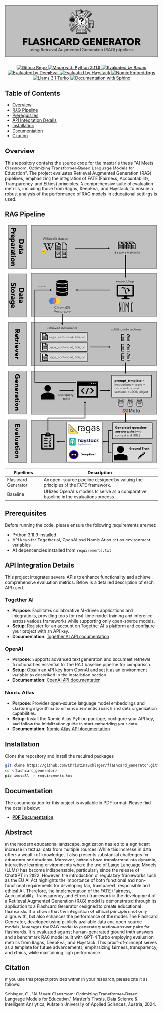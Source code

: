<h1 align="center">
  <img src="img/header_logo.png?{{current_time}}">
</h1>

<p align="center">
    </a>
    <a href="https://github.com/ChristinaSchlager/flashcard_generator">
    <img alt="Github Repo" src="https://badges.frapsoft.com/os/v1/open-source.svg?v=103">
    </a>
    <a href="https://www.python.org/">
    <img alt="Made with Python 3.11.9" src="https://img.shields.io/badge/Made%20with-Python%203.11.9-1f425f.svg?color=265175">
    </a>
    <a href="https://github.com/explodinggradients/ragas/">
    <img alt="Evaluated by Ragas" src="https://img.shields.io/badge/Evaluated%20by%20-Ragas-cccccc.svg?color=fecb4c">
    </a>
    <a href="https://github.com/confident-ai/deepeval">
    <img alt="Evaluated by DeepEval" src="https://img.shields.io/badge/Evaluated%20by%20-DeepEval-cccccc.svg?color=7C3AED">
    </a>
    <a href="https://github.com/deepset-ai/haystack">
    <img alt="Evaluated by Haystack" src="https://img.shields.io/badge/Evaluated%20by%20-Haystack-cccccc.svg?color=1BB6A6">
    </a>
    <a href="https://github.com/nomic-ai/nomic">
    <img alt="Nomic Embeddings" src="https://img.shields.io/badge/Nomic%20Embeddings%20-Utilized-cccccc.svg">
    </a>
    <a href="https://www.llama.com/docs/model-cards-and-prompt-formats/llama3_1">
    <img alt="Llama 3.1 Turbo" src="https://img.shields.io/badge/LLama%203.1%20Turbo%20-Utilized-cccccc.svg">
    </a>
    <a href="https://github.com/sphinx-doc/sphinx">
    <img alt="Documentation with Sphinx" src="https://img.shields.io/badge/Documentation%20with-Sphinx-cccccc.svg?color=0A507A">
    </a>
</p>

## Table of Contents
- [Overview](#overview)
- [RAG Pipeline](#ragpipeline)
- [Prerequisites](#prerequisites)
- [API Integration Details](#api-integration-details)
- [Installation](#installation)
- [Documentation](#documentation)
- [Citation](#citation)

## Overview

This repository contains the source code for the master's thesis "AI Meets Classroom: Optimizing Transformer-Based Language Models for Education". The project evaluates Retrieval Augmented Generation (RAG) pipelines, emphasizing the integration of FATE (Fairness, Accountability, Transparency, and Ethics) principles. A comprehensive suite of evaluation metrics, including those from Ragas, DeepEval, and Haystack, to ensure a robust analysis of the performance of RAG models in educational settings is used.

## RAG Pipeline

<img src="img/RAG_Flashcard_Generator.png?{{current_time}}" width="500">

| Pipelines           | Description                                             |
|-------------------|---------------------------------------------------------|
| Flashcard Generator | An open-source pipeline designed by valuing the principles of the FATE framework. |
| Baseline     | Utilizes OpenAI's models to serve as a comparative baseline in the evaluations process.             |

## Prerequisites

Before running the code, please ensure the following requirements are met:
- Python 3.11.9 installed
- API keys for Together.ai, OpenAI and Nomic Atlas set as environment variables
- All dependencies installed from `requirements.txt`

## API Integration Details

This project integrates several APIs to enhance functionality and achieve comprehensive evaluation metrics. Below is a detailed description of each API used.

### Together AI
- **Purpose**: Facilitates collaborative AI-driven applications and integrations, providing tools for real-time model training and inference across various frameworks while supporting only open-source models.
- **Setup**: Register for an account on Together AI's platform and configure your project with an API key.
- **Documentation**: [Together AI API documentation](https://docs.together.ai/docs/introduction)

### OpenAI
- **Purpose**: Supports advanced text generation and document retrieval functionalities essential for the RAG baseline pipeline for comparison.
- **Setup**: Obtain an API key from OpenAI and set it as an environment variable as described in the Installation section.
- **Documentation**: [OpenAI API documentation](https://platform.openai.com/docs/api-reference/introduction)

### Nomic Atlas
- **Purpose**: Provides open-source language model embeddings and clustering algorithms to enhance semantic search and data organization capabilities.
- **Setup**: Install the Nomic Atlas Python package, configure your API key, and follow the initialization guide to start embedding your data.
- **Documentation**: [Nomic Atlas API documentation](https://docs.nomic.ai/reference/python-api/embeddings)

## Installation

Clone the repository and install the required packages:

```bash
git clone https://github.com/ChristinaSchlager/flashcard_generator.git>
cd <flashcard_generator>
pip install -r requirements.txt
```
## Documentation

The documentation for this project is available in PDF format. Please find the details below:

- [**PDF Documentation**](./documentation/_build/latex/flashcard_generator_documentation.pdf)

## Abstract

In the modern educational landscape, digitization has led to a significant increase in textual data from multiple sources. While this increase in data offers a wealth of knowledge, it also presents substantial challenges for educators and students. Moreover, schools have transformed into dynamic, interactive learning environments where the use of Large Language Models (LLMs) has become indispensable, particularly since the release of ChatGPT in 2022. However, the introduction of regulatory frameworks such as the EU AI Act highlights the importance of both functional and non-functional requirements for developing fair, transparent, responsible and ethical AI. Therefore, the implementation of the FATE (Fairness, Accountability, Transparency, and Ethics) framework in the development of a Retrieval Augmented Generation (RAG) model is demonstrated through its application to a Flashcard Generator designed to create educational flashcards. It is shown that the integration of ethical principles not only aligns with, but also enhances the performance of the model. The Flashcard Generator, developed using publicly available data and open-source models, leverages the RAG model to generate question-answer pairs for flashcards. It is evaluated against human-generated ground truth answers and a benchmark RAG model built with GPT-4 Turbo employing evaluation metrics from Ragas, DeepEval, and Haystack. This proof-of-concept serves as a template for future advancements, emphasizing fairness, transparency, and ethics, while maintaining high performance.

## Citation

If you use this project provided within in your research, please cite it as follows:

Schlager, C., "AI Meets Classroom: Optimizing Transformer-Based Language Models for Education." Master's Thesis, Data Science \& Intelligent Analytics, Kufstein University of Applied Sciences, Austria, 2024.

